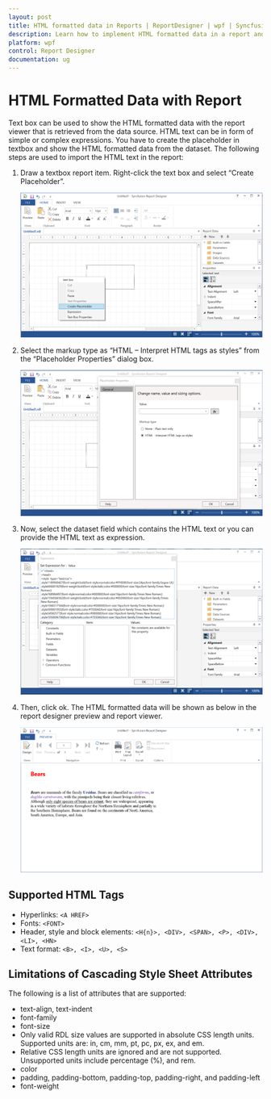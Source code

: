 ```yaml
---
layout: post
title: HTML formatted data in Reports | ReportDesigner | wpf | Syncfusion
description: Learn how to implement HTML formatted data in a report and import HTML text in the Syncfusion Report Designer control.
platform: wpf
control: Report Designer
documentation: ug
---
```


# HTML Formatted Data with Report

Text box can be used to show the HTML formatted data with the report viewer that is retrieved from the data source. HTML text can be in form of simple or complex expressions. You have to create the placeholder in textbox and show the HTML formatted data from the dataset. The following steps are used to import the HTML text in the report:

1. Draw a textbox report item. Right-click the text box and select “Create Placeholder”.
    
    ![Create Placeholder from text box](HTML-formatted-Data-in-Report_images/textbox_image.png)

2.	Select the markup type as “HTML – Interpret HTML tags as styles” from the “Placeholder Properties” dialog box.
    
    ![Select markup type as HTML](HTML-formatted-Data-in-Report_images/placeholder_propety_dialog.png)

3.	Now, select the dataset field which contains the HTML text or you can provide the HTML text as expression.
    
    ![select dataset field containing HTML text](HTML-formatted-Data-in-Report_images/HTML_fomatted_data.png)

4.	Then, click ok. The HTML formatted data will be shown as below in the report designer preview and report viewer.
    
    ![HTML formatted data shown in report designer preview](HTML-formatted-Data-in-Report_images/HTML_Formatted_Data_Output.png)

## Supported HTML Tags

* Hyperlinks: `<A HREF>`
* Fonts: `<FONT>`
* Header, style and block elements: `<H{n}>, <DIV>, <SPAN>, <P>, <DIV>, <LI>, <HN>`
* Text format: `<B>, <I>, <U>, <S>`

## Limitations of Cascading Style Sheet Attributes

The following is a list of attributes that are supported:

* text-align, text-indent
* font-family
* font-size
* Only valid RDL size values are supported in absolute CSS length units. Supported units are: in, cm, mm, pt, pc, px, ex, and em.
* Relative CSS length units are ignored and are not supported. Unsupported units include percentage (%), and rem.
* color
* padding, padding-bottom, padding-top, padding-right, and padding-left
* font-weight
